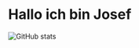 # Hallo ich bin Josef 

<!--
**JTyga/JTyga** is a ✨ _special_ ✨ repository because its `README.md` (this file) appears on your GitHub profile.

## 
Here are some ideas to get you started:

- 🔭 I’m currently working on ...
- 🌱 I’m currently learning ...
- 👯 I’m looking to collaborate on ...
- 🤔 I’m looking for help with ...
- 💬 Ask me about ...
- 📫 How to reach me: ...
- 😄 Pronouns: ...
- ⚡ Fun fact: ...
-->
















![GitHub stats](https://github-readme-stats.vercel.app/api?username=JTyga&show_icons=true&theme=radical)